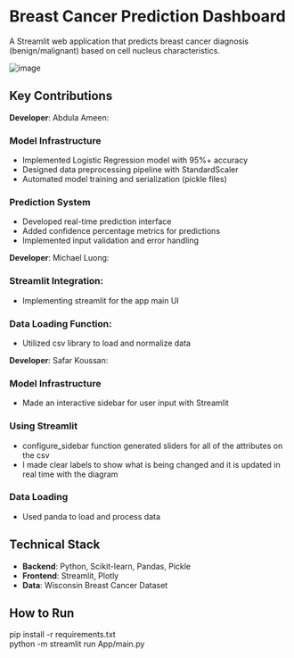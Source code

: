# Breast Cancer Prediction Dashboard

A Streamlit web application that predicts breast cancer diagnosis (benign/malignant) based on cell nucleus characteristics.

![image](https://github.com/user-attachments/assets/ec9420db-13aa-44ac-a2a3-f5fda1ab46e2)


## Key Contributions

**Developer**: 
Abdula Ameen:

### Model Infrastructure
- Implemented Logistic Regression model with 95%+ accuracy
- Designed data preprocessing pipeline with StandardScaler
- Automated model training and serialization (pickle files)

### Prediction System
- Developed real-time prediction interface
- Added confidence percentage metrics for predictions
- Implemented input validation and error handling

**Developer**: 
Michael Luong:

### Streamlit Integration:
- Implementing streamlit for the app main UI

### Data Loading Function:
- Utilized csv library to load and normalize data

**Developer**:
Safar Koussan:

### Model Infrastructure
- Made an interactive sidebar for user input with Streamlit

### Using Streamlit
- configure_sidebar function generated sliders for all of the attributes on the csv
- I made clear labels to show what is being changed and it is updated in real time with the diagram

### Data Loading
- Used panda to load and process data





## Technical Stack
- **Backend**: Python, Scikit-learn, Pandas, Pickle
- **Frontend**: Streamlit, Plotly
- **Data**: Wisconsin Breast Cancer Dataset

## How to Run
pip install -r requirements.txt <br>
python -m streamlit run App/main.py
